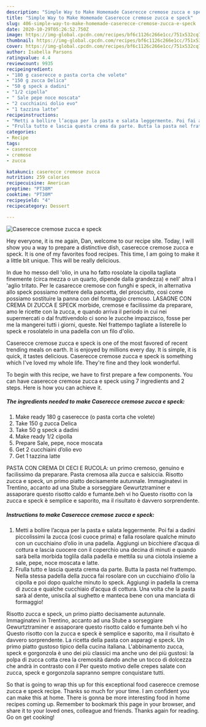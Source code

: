 ```yaml
---
description: "Simple Way to Make Homemade Caserecce cremose zucca e speck"
title: "Simple Way to Make Homemade Caserecce cremose zucca e speck"
slug: 406-simple-way-to-make-homemade-caserecce-cremose-zucca-e-speck
date: 2020-10-29T05:26:52.750Z
image: https://img-global.cpcdn.com/recipes/bf6c1126c266e1cc/751x532cq70/caserecce-cremose-zucca-e-speck-recipe-main-photo.jpg
thumbnail: https://img-global.cpcdn.com/recipes/bf6c1126c266e1cc/751x532cq70/caserecce-cremose-zucca-e-speck-recipe-main-photo.jpg
cover: https://img-global.cpcdn.com/recipes/bf6c1126c266e1cc/751x532cq70/caserecce-cremose-zucca-e-speck-recipe-main-photo.jpg
author: Isabella Parsons
ratingvalue: 4.4
reviewcount: 9935
recipeingredient:
- "180 g caserecce o pasta corta che volete"
- "150 g zucca Delica"
- "50 g speck a dadini"
- "1/2 cipolla"
- " Sale pepe noce moscata"
- "2 cucchiaini dolio evo"
- "1 tazzina latte"
recipeinstructions:
- "Metti a bollire l’acqua per la pasta e salata leggermente. Poi fai a dadini piccolissimi la zucca (così cuoce prima) e falla rosolare qualche minuto con un cucchiaino d’olio in una padella. Aggiungi un bicchiere d’acqua di cottura e lascia cuocere con il coperchio una decina di minuti e quando sarà bella morbida toglila dalla padella e mettila su una ciotola insieme a sale, pepe, noce moscata e latte."
- "Frulla tutto e lascia questa crema da parte. Butta la pasta nel frattempo. Nella stessa padella della zucca fai rosolare con un cucchiaino d’olio la cipolla e poi dopo qualche minuto lo speck. Aggiungi in padella la crema di zucca e qualche cucchiaio d’acqua di cottura. Una volta che la pasta sarà al dente, uniscila al sughetto e manteca bene con una manciata di formaggio!"
categories:
- Recipe
tags:
- caserecce
- cremose
- zucca

katakunci: caserecce cremose zucca 
nutrition: 259 calories
recipecuisine: American
preptime: "PT38M"
cooktime: "PT30M"
recipeyield: "4"
recipecategory: Dessert

---
```



![Caserecce cremose zucca e speck](https://img-global.cpcdn.com/recipes/bf6c1126c266e1cc/751x532cq70/caserecce-cremose-zucca-e-speck-recipe-main-photo.jpg)

Hey everyone, it is me again, Dan, welcome to our recipe site. Today, I will show you a way to prepare a distinctive dish, caserecce cremose zucca e speck. It is one of my favorites food recipes. This time, I am going to make it a little bit unique. This will be really delicious.

In due ho messo dell &#39;olio, in una ho fatto rosolate la cipolla tagliata finemente (circa mezza o un quarto, dipende dalla grandezza) e nell&#39; altra l &#39;aglio tritato. Per le casarecce cremose con funghi e speck, in alternativa allo speck possiamo mettere della pancetta, del prosciutto, così come possiamo sostituire la panna con del formaggio cremoso. LASAGNE CON CREMA DI ZUCCA E SPECK morbide, cremose e facilissime da preparare, amo le ricette con la zucca, e quando arriva il periodo in cui nei supermercati o dal fruttivendolo ci sono le zucche impazzisco, fosse per me la mangerei tutti i giorni, queste. Nel frattempo tagliate a listerelle lo speck e rosolatelo in una padella con un filo d&#39;olio.

Caserecce cremose zucca e speck is one of the most favored of recent trending meals on earth. It is enjoyed by millions every day. It is simple, it is quick, it tastes delicious. Caserecce cremose zucca e speck is something which I've loved my whole life. They're fine and they look wonderful.


To begin with this recipe, we have to first prepare a few components. You can have caserecce cremose zucca e speck using 7 ingredients and 2 steps. Here is how you can achieve it.

<!--inarticleads1-->

##### The ingredients needed to make Caserecce cremose zucca e speck:

1. Make ready 180 g caserecce (o pasta corta che volete)
1. Take 150 g zucca Delica
1. Take 50 g speck a dadini
1. Make ready 1/2 cipolla
1. Prepare  Sale, pepe, noce moscata
1. Get 2 cucchiaini d’olio evo
1. Get 1 tazzina latte


PASTA CON CREMA DI CECI E RUCOLA: un primo cremoso, genuino e facilissimo da preparare. Pasta cremosa alla zucca e salsiccia. Risotto zucca e speck, un primo piatto decisamente autunnale. Immaginatevi in Trentino, accanto ad una Stube a sorseggiare Gewurtztraminer e assaporare questo risotto caldo e fumante.beh vi ho Questo risotto con la zucca e speck è semplice e saporito, ma il risultato è davvero sorprendente. 

<!--inarticleads2-->

##### Instructions to make Caserecce cremose zucca e speck:

1. Metti a bollire l’acqua per la pasta e salata leggermente. Poi fai a dadini piccolissimi la zucca (così cuoce prima) e falla rosolare qualche minuto con un cucchiaino d’olio in una padella. Aggiungi un bicchiere d’acqua di cottura e lascia cuocere con il coperchio una decina di minuti e quando sarà bella morbida toglila dalla padella e mettila su una ciotola insieme a sale, pepe, noce moscata e latte.
1. Frulla tutto e lascia questa crema da parte. Butta la pasta nel frattempo. Nella stessa padella della zucca fai rosolare con un cucchiaino d’olio la cipolla e poi dopo qualche minuto lo speck. Aggiungi in padella la crema di zucca e qualche cucchiaio d’acqua di cottura. Una volta che la pasta sarà al dente, uniscila al sughetto e manteca bene con una manciata di formaggio!


Risotto zucca e speck, un primo piatto decisamente autunnale. Immaginatevi in Trentino, accanto ad una Stube a sorseggiare Gewurtztraminer e assaporare questo risotto caldo e fumante.beh vi ho Questo risotto con la zucca e speck è semplice e saporito, ma il risultato è davvero sorprendente. La ricetta della pasta con asparagi e speck. Un primo piatto gustoso tipico della cucina italiana. L&#39;abbinamento zucca, speck e gorgonzola è uno dei più classici ma anche uno dei più gustosi: la polpa di zucca cotta crea la cremosità dando anche un tocco di dolcezza che andrà in contrasto con il Per questo motivo delle crepes salate con zucca, speck e gorgonzola sapranno sempre conquistare tutti. 

So that is going to wrap this up for this exceptional food caserecce cremose zucca e speck recipe. Thanks so much for your time. I am confident you can make this at home. There is gonna be more interesting food in home recipes coming up. Remember to bookmark this page in your browser, and share it to your loved ones, colleague and friends. Thanks again for reading. Go on get cooking!
